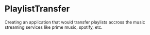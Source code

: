 # PlaylistTransfer
Creating an application that would transfer playlists accross the music streaming services like prime music, spotify, etc.
